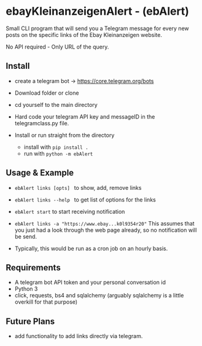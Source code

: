 # ebayKleinanzeigenAlert - (ebAlert)
Small CLI program that will send you a Telegram message for every new posts on the specific links of the Ebay Kleinanzeigen website. 

No API required - Only URL of the query.

## Install
* create a telegram bot -> https://core.telegram.org/bots
  

* Download folder or clone
* cd yourself to the main directory

* Hard code your telegram API key and messageID in the telegramclass.py file.
* Install or run straight from the directory
  * install with ````pip install .  ````
  * run with ````python -m ebAlert ````

## Usage & Example
* ```ebAlert links [opts] ``` to show, add, remove links
* ```ebAlert links --help ``` to get list of options for the links
  
* ```ebAlert start``` to start receiving notification


* ```ebAlert links -a "https://www.ebay...k0l9354r20"```  This assumes that you just had a look through the web page already, so no notification will be send. 
* Typically, this would be run as a cron job on an hourly basis.

## Requirements
* A telegram bot API token and your personal conversation id
* Python 3
* click, requests, bs4 and sqlalchemy (arguably sqlalchemy is a little overkill for that purpose)

## Future Plans

* add functionality to add links directly via telegram.